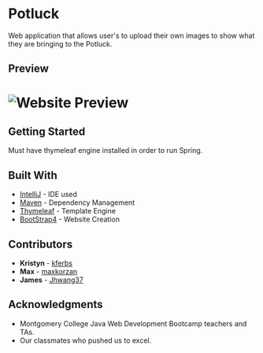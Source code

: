 # Potluck

Web application that allows user's to upload their own images to show what they are bringing to the Potluck.

## Preview

![Website Preview](https://res.cloudinary.com/kristynf/image/upload/v1587311301/Screen_Shot_2020-04-18_at_7.25.39_PM_yszz4k.png)
=======




## Getting Started

Must have thymeleaf engine installed in order to run Spring.


## Built With

* [IntelliJ](https://www.jetbrains.com/idea/) - IDE used
* [Maven](https://maven.apache.org/) - Dependency Management
* [Thymeleaf](https://www.thymeleaf.org/) - Template Engine
* [BootStrap4](https://getbootstrap.com/docs/4.0) - Website Creation


## Contributors

* **Kristyn**  - [kferbs](github.com/kferbs)
* **Max**  - [maxkorzan](https://github.com/maxkorzan)
* **James**  - [Jhwang37](https://github.com/Jhwang37)

## Acknowledgments

* Montgomery College Java Web Development Bootcamp teachers and TAs. 
* Our classmates who pushed us to excel.